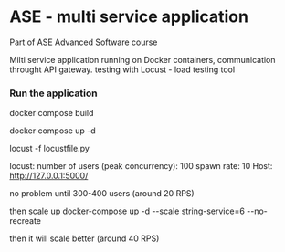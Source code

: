 # ASE - multi service application

Part of ASE Advanced Software course

Milti service application running on Docker containers, communication throught API gateway.
testing with Locust - load testing tool

### Run the application

docker compose build

docker compose up -d

locust -f locustfile.py

locust:
    number of users (peak concurrency): 100
    spawn rate: 10
    Host: http://127.0.0.1:5000/

no problem until 300-400 users (around 20 RPS)

then scale up
docker-compose up -d --scale string-service=6 --no-recreate

then it will scale better (around 40 RPS)